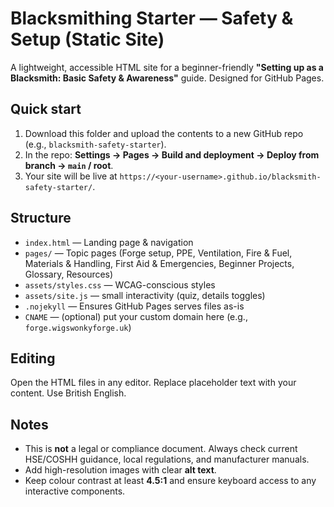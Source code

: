 # Blacksmithing Starter — Safety & Setup (Static Site)

A lightweight, accessible HTML site for a beginner-friendly **"Setting up as a Blacksmith: Basic Safety & Awareness"** guide. Designed for GitHub Pages.

## Quick start
1. Download this folder and upload the contents to a new GitHub repo (e.g., `blacksmith-safety-starter`).
2. In the repo: **Settings → Pages → Build and deployment → Deploy from branch → `main` / root**.
3. Your site will be live at `https://<your-username>.github.io/blacksmith-safety-starter/`.

## Structure
- `index.html` — Landing page & navigation
- `pages/` — Topic pages (Forge setup, PPE, Ventilation, Fire & Fuel, Materials & Handling, First Aid & Emergencies, Beginner Projects, Glossary, Resources)
- `assets/styles.css` — WCAG-conscious styles
- `assets/site.js` — small interactivity (quiz, details toggles)
- `.nojekyll` — Ensures GitHub Pages serves files as-is
- `CNAME` — (optional) put your custom domain here (e.g., `forge.wigswonkyforge.uk`)

## Editing
Open the HTML files in any editor. Replace placeholder text with your content. Use British English.

## Notes
- This is **not** a legal or compliance document. Always check current HSE/COSHH guidance, local regulations, and manufacturer manuals.
- Add high-resolution images with clear **alt text**.
- Keep colour contrast at least **4.5:1** and ensure keyboard access to any interactive components.
